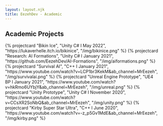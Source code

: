 ```yaml
---
layout: layout.njk
title: EezehDev - Academic
---
```


<section class="games">
  <h2 class="grid-title">Academic Projects</h2>
  <div class="project-grid container">
    {% projectcard "Bikin Ice", "Unity C# &Iota; May 2022", "https://lukaverhelle.itch.io/bikinice", "/img/bikinice.png" %}
    {% projectcard "Research: AI Formations", "Unity C# &Iota; January 2021", "https://github.com/EezehDev/AI-Formations", "/img/aiformations.png" %}
    {% projectcard "Survival AI", "C++ &Iota; January 2021", "https://www.youtube.com/watch?v=LCP1br3KekM&ab_channel=MrEezeh", "/img/survivalai.png" %}
    {% projectcard "Unreal Engine Prototype", "UE4 BP &Iota; January 2021", "https://www.youtube.com/watch?v=hkRmo6UYbjY&ab_channel=MrEezeh", "/img/unreal.png" %}
    {% projectcard "Unity Prototype", "Unity C# &Iota; November 2020", "https://www.youtube.com/watch?v=CCsXR2SoNbQ&ab_channel=MrEezeh", "/img/unity.png" %}
    {% projectcard "Kirby Super Star Ultra", "C++ &Iota; June 2020", "https://www.youtube.com/watch?v=-z_p5Gv1MdE&ab_channel=MrEezeh", "/img/kirby.png" %}
  </div>
</section>